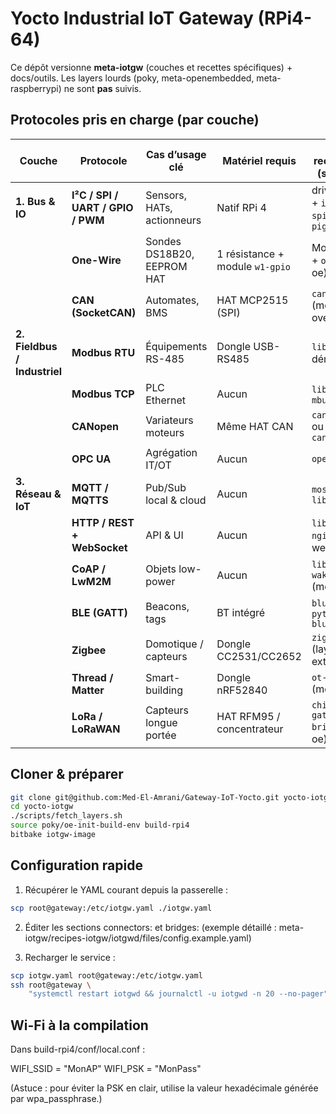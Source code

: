 # Yocto Industrial IoT Gateway (RPi4-64)

Ce dépôt versionne **meta-iotgw** (couches et recettes spécifiques) + docs/outils.
Les layers lourds (poky, meta-openembedded, meta-raspberrypi) ne sont **pas** suivis.

## Protocoles pris en charge (par couche)

| Couche | Protocole | Cas d’usage clé | Matériel requis | Stack / recette Yocto (scarthgap) |
|--------|-----------|-----------------|-----------------|----------------------------------|
| **1. Bus & IO** | **I²C / SPI / UART / GPIO / PWM** | Sensors, HATs, actionneurs | Natif RPi 4 | drivers kernel + `i2c-tools`, `spidev-test`, `pigpio` |
| | **One-Wire** | Sondes DS18B20, EEPROM HAT | 1 résistance + module `w1-gpio` | Module kernel + `owfs` (meta-oe) |
| | **CAN (SocketCAN)** | Automates, BMS | HAT MCP2515 (SPI) | `can-utils` (meta-oe) + overlay dtbo |
| **2. Fieldbus / Industriel** | **Modbus RTU** | Équipements RS-485 | Dongle USB-RS485 | `libmodbus` + démon `mbusd` |
| | **Modbus TCP** | PLC Ethernet | Aucun | `libmodbus`, `mbusd -t tcp` |
| | **CANopen** | Variateurs moteurs | Même HAT CAN | `canopen-node` ou `canfestival` |
| | **OPC UA** | Agrégation IT/OT | Aucun | `open62541` |
| **3. Réseau & IoT** | **MQTT / MQTTS** | Pub/Sub local & cloud | Aucun | `mosquitto` + `libmosquitto` |
| | **HTTP / REST + WebSocket** | API & UI | Aucun | `libmicrohttpd`, `nginx` (meta-webserver) |
| | **CoAP / LwM2M** | Objets low-power | Aucun | `libcoap` ou `wakaama` (meta-oe) |
| | **BLE (GATT)** | Beacons, tags | BT intégré | `bluez5`, `python-bluezero` |
| | **Zigbee** | Domotique / capteurs | Dongle CC2531/CC2652 | `zigbee2mqtt` (layer externe) |
| | **Thread / Matter** | Smart-building | Dongle nRF52840 | `ot-daemon` (meta-thread) |
| | **LoRa / LoRaWAN** | Capteurs longue portée | HAT RFM95 / concentrateur | `chirpstack-gateway-bridge` (meta-oe) |

## Cloner & préparer
```bash
git clone git@github.com:Med-El-Amrani/Gateway-IoT-Yocto.git yocto-iotgw
cd yocto-iotgw
./scripts/fetch_layers.sh
source poky/oe-init-build-env build-rpi4
bitbake iotgw-image
```
## Configuration rapide


1. Récupérer le YAML courant depuis la passerelle :
```bash
scp root@gateway:/etc/iotgw.yaml ./iotgw.yaml
```

2. Éditer les sections connectors: et bridges:
(exemple détaillé : meta-iotgw/recipes-iotgw/iotgwd/files/config.example.yaml)

3. Recharger le service :
```bash
scp iotgw.yaml root@gateway:/etc/iotgw.yaml
ssh root@gateway \
    "systemctl restart iotgwd && journalctl -u iotgwd -n 20 --no-pager"
```

## Wi-Fi à la compilation

Dans build-rpi4/conf/local.conf :

WIFI_SSID = "MonAP"
WIFI_PSK  = "MonPass"

(Astuce : pour éviter la PSK en clair, utilise la valeur hexadécimale
générée par wpa_passphrase.)


